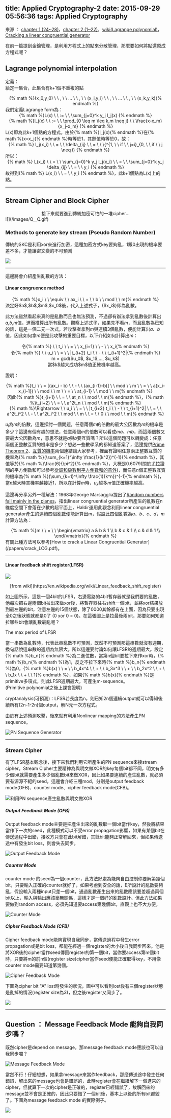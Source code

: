 title: Applied Cryptography-2
date: 2015-09-29 05:56:36
tags: Applied Cryptography
---
來源 ： [chapter 1 (24~28)](http://staff.csie.ncu.edu.tw/yensm/lecture/Cryptography/Chapter-1%20Introduction%20to%20Cryptography.pdf)，[chapter 2 (1~22)](http://staff.csie.ncu.edu.tw/yensm/lecture/Cryptography/Chapter-2%20Secret-Key%20Cryptography.pdf)，[wiki(Lagrange polynomial)](https://en.wikipedia.org/wiki/Lagrange_polynomial)，[Cracking a linear congruential generator](http://security.stackexchange.com/questions/4268/cracking-a-linear-congruential-generator)

在前一篇提到金鑰管理，是利用方程式上的點來分散管理，那麼要如何將點還原成方程式呢？

## Lagrange polynomial interpolation

定義：  
給定一集合，此集合有k+1個不重複的點 
<center> {% math %}(x_0,y_0) \ \ , \ \ ... \ \ , \ \ (x_i,y_i) \ \ , \ \ ... \ \ , \ \ (x_k,y_k){% endmath %} </center>
我們定義Lagrange form為：
<center> {% math %}L(x) \ \ := \ \ \sum_{j=0}^k y_j l_j(x) {% endmath %} </center>
<center> {% math %}l_j(x) \ \ := \ \ \prod_{0 \leq m \leq k,m \neq j} \ \ \frac{x-x_m}{x_j-x_m} {% endmath %} </center>
L(x)即為此k+1個點的方程式。由於{% math %}l_j(x){% endmath %}在{% math %}x=x_j{% endmath %}時等於1，其餘值時等於0，故：

<center>  {% math %} l_j(x_i) \ \ = \ \ \delta_{ij} \ \ = \ \ \{^{1, \ \ if \ \ j=i}_{0, \ \ if \ \ j \neq i} {% endmath %} </center>
所以：
<center> {% math %} L(x_i) \ \ = \ \ \sum_{j=0}^k y_j l_j(x_i) \ \ = \ \ \sum_{j=0}^k y_j \delta_{ij} \ \ = \ \ y_i {% endmath %} </center>
故得到{% math %} L(x_i) \ \ = \ \ y_i {% endmath %}，此k+1個點為L(x)上的點。

<hr>

<h2>Stream Cipher and Block Cipher</h2>
<center> 接下來就要進到傳統加密可怕的一堆cipher...</center>
![](/images/Q__Q.gif)

<h3>Methods to generate key stream (Pseudo Random Number)</h3>

傳統的SKC是利用xor來進行加密，這種加密方式key要夠亂，1跟0出現的機率要差不多，才能讓密文變的不可預測 

![](/images/key.jpg)

<hr>
這邊將會介紹產生亂數的方法：
<h4>Linear congruence method</h4>
<center> {% math %}x_i \ \ \equiv \ \ ax_i \ \ + \ \ b \ \ mod \ \ m{% endmath %} </center>
決定好$a$,$b$,$m$,$x_0$後，代入上述式子，{$x_i$}即為亂數。

此方法雖然看起來真的是亂數而且也無法預測，不過卻有辦法拿到亂數後計算出$a$,$b$,$m$值，進而推算出所有亂數。觀察上述式子，如果先不看$m$，而且亂數為已知的話，這是一個二元一次式，若攻擊者拿到$m$與連續3個亂數，便能計算出$a$、$b$值，因此如何拿$m$便是此攻擊的重要目標，以下介紹如何計算出$m$：

<center>令{% math %} \   \ t_i \ \ = \ \ x_{i+1} \ \ - \ \ x_i{% endmath %}</center>
<center>令{% math %} \   \ u_i \ \ = \ \ |t_{i+2} t_i \ \ - \ \ t_{i+1}^2|{% endmath %}</center>
<center>m = gcd($u_0$, $u_1$,..., $u_k$)</center>
<center>當$k$越大成功$m$值正確機率越高。</center>

證明：

<center>{% math %}t_i \ \ = [(ax_i - b) \ \ - \ \ (ax_{i-1}-b)] \ \ mod \ \ m \ \ = \ \ a(x_i-x_{i-1}) \ \ mod \ \ m \ \ = \ \ at_{i-1} \ \ mod \ \ m{% endmath %}</center>
<center>因此{% math %}t_{i+1} \ \ = \ \ at_n \ \ mod \ \ m{% endmath %}，{% math %}t_{i+2} \ \ = \ \ a^2t_n \ \ mod \ \ m{% endmath %}</center>
<center>{% math %}\Rightarrow \ \ u_i \ \ = \ \ |t_{i+2} t_i \ \ - \ \ t_{i+1}^2| \ \ = \ \ a^2t_i^2 \ \ - \ \ a^2t_i^2 \ \ mod \ \ m \ \ = \ \ 0 \ \ mod \ \ m{% endmath %}</center>

$u_i$為$m$的倍數，這邊探討一個問題，任意兩個$m$的倍數的最大公因數為$m$的機率是多少？這邊有個有趣的想法，任意兩個$m$的倍數可以看成$ma$、$mb$，而這兩個數又要最大公因數為$m$，意思不就是$a$與$b$要互質嗎？所以這個問題可以轉變成：任意兩個正整數互質的機率是多少？想必一些數學系的都知道答案了，這邊提供[Prime Theorem 2](/papers/PrimeTheorem2.pdf)、[互質的機率](/papers/related_p.pdf)兩個連結讓大家參考，裡面有證明任意兩正整數互質的機率為{% math %}(\sum_{k=1}^\infty \frac{1}{k^2})^{-1}{% endmath %}，其值等於{% math %}\frac{6}{\pi^2}{% endmath %}，大概是0.6079(關於尤拉證明的平方倒數和可以參考[從調和級數到平方倒數和的意外](http://www5.hwsh.tc.edu.tw/web/fan/8))，而任意$n$個正整數互質的機率為{% math %}(\sum_{k=1}^\infty \frac{1}{k^n})^{-1}{% endmath %}，當$n$越大時其機率越接近1，所以在計算$m$時，$u_k$越多$m$值正確機率越高。

這邊再分享另外一種解法：1968年George Marsagglia提出了[Random numbers fall mainly in the planes](/papers/marsaglia.pdf)，指出linear congruential generator所產生的亂數在n維度空間下會落在少數的超平面上，Haldir運用此觀念利用linear congruential generator產生的連續四個亂數便能計算出$m$，假設此四個亂數為$a$、$b$、$c$、$d$，$m$計算方法為：
<center>{% math %}m \ \ = \ \ \begin{vmatrix} a & b & 1 \\ b & c & 1 \\ c & d & 1 \\ \end{vmatrix}{% endmath %}</center>
有關此種方法可以參考[How to crack a Linear Congruential Generator](/papers/crack_LCG.pdf)。

<hr>

<h4> Linear feedback shift register(LFSR) </h4>

![](/images/lfsr.gif)
<center>[from wiki](https://en.wikipedia.org/wiki/Linear_feedback_shift_register)</center>

如上圖所示，這是一個4bit的LFSR，右邊電路的4bit暫存器就是我們要的亂數，他每次把右邊兩個bit拉出來做xor後，將暫存器往右shift一個bit，並將xor結果放到最左邊的bit，注意左邊的15個狀態，除了0000其餘都有在上面，因為只要出現全0之後狀態就都是0了 (0 xor 0 = 0)。在這張圖上是拉最後兩bit，那要如何知道拉哪些bit會讓亂數最亂呢？

The max period of LFSR

當一串數為亂數時，代表此串亂數不可預測，既然不可預測那這串數就沒有週期，換句話說這串數的週期為無限大。所以這邊要討論如何讓LFSR的週期最大。設定{% math %}b_n{% endmath %}為二進位數，當第n個bit要拉下來作xor時，{% math %}b_n{% endmath %}為1，反之不拉下來時{% math %}b_n{% endmath %}為0，{% math %}b(x) \ \ = \ \ b_4x^4 \ \ + \ \ b_3x^3 \ \ + \ \ b_2x^2 \ \ + \ \ b_1x \ \ + \ \ 1{% endmath %}，如果{% math %}b(x){% endmath %}是primitive多項式，則此LFSR週期最大，可產生m-sequence。  
(Primitive polynomial之後上課會證明)   

cryptanalysis(可預測)：LFSR若長度為n，則已知2n個連續output就可以得知後續所有(2n-1-2n)個output，解N元一次方程式。

由於有上述預測攻擊，後來就有利用Nonlinear mapping的方法產生PN sequence。

![PN Sequence Generator](/images/LFSR.jpg)

<hr>

<h3> Stream Cipher </h3>

有了LFSR基本觀念後，接下來我們利用它所產生的PN sequence來接stream cipher。Stream Cipher主要精神為與明文做XOR的key每個bit都不同，明文有多少個bit就需要產生多少個亂數bit來做XOR，因此如果要連續的產生亂數，就必須要有源源不絕的seed，這邊會介紹三種mod，分別是output feedback mode(OFB)、counter mode、cipher feedback mode(CFB)。

![利用PN sequence產生亂數與明文做XOR](/images/PN.jpg)

<h5> Output Feedback Mode (OFB) </h5>

Output feedback mode主要是把產生出來的亂數取一個bit當作key，然後將結果當作下一次的seed，此種模式可以不受error propagation影響，如果有某個bit在傳送過程中出錯，接收方只會在此bit解錯，其餘bit能夠正常解回來，但如果傳送途中有發生bit loss，則會失去同步。

![Output Feedback Mode](/images/OFB.jpg)

<h5> Counter Mode </h5>

counter mode 的seed為一個counter，此方法好處為能夠自由控制你要解第幾個bit，只要輸入正確的counter就好了，如果考慮到安全的話，E所設計的亂數要夠亂，假設輸入兩種input只差一個bit，通過亂數產生出來的亂數應該要差超過兩個bit以上，輸入與輸出應該毫無關係，這樣才是一個好的亂數設計。但此方法如果要做到random access，必須先知道要access第幾個bit，直觀上也不大方便。

![Counter Mode](/images/CTR.jpg)

<h5> Cipher Feedback Mode (CFB) </h5>

Cipher feedback mode能夠實現自我同步，當傳送過程中發生error propagation或是bit loss，都能在經過一個register的大小後自我同步回來。他是將XOR後的cipher當作seed傳回register的第一個bit，當你要access第m個bit時，只要將m的前n個(register size)cipher當作seed便能正確取得key，不用像counter mode需要知道第幾個。

![Cipher Feedback Mode](/images/CFB.jpg)

下圖為cipher bit "A" lost時發生的狀況，圖中可以看到lost後有三個register狀態是亂掉的情況(register size為3)，但之後register又同步了。

![](/images/CFB_error.jpg)

<hr>

<h2> Question ： Message Feedback Mode 能夠自我同步嗎？</h2>

既然cipher是depend on message，那message feedback mode應該也可以自我同步囉？

![Message Feedback Mode](/images/MFB.jpg)

當然不行！仔細想想，如果拿message來當作feedback，那麼傳送途中發生任何錯誤，解出來的message也會是錯誤的，此時register會在繼續解下一個進來的cipher，但就算下一次的cipher是正確的，register已經錯誤了，故解回來的message並不會是正確的，因此只要錯了一個bit後，基本上以後的所有bit都毀了。下圖為message feedback mode 的實際例子。

![](/images/MFB_example.jpg)



